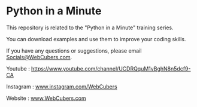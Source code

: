 # Python in a Minute

This repository is related to the "Python in a Minute" training series.

You can download examples and use them to improve your coding skills.

If you have any questions or suggestions, please email Socials@WebCubers.com.

Youtube : https://www.youtube.com/channel/UCDRQquM1vBghN8n5dcf9-CA

Instagram : www.instagram.com/WebCubers

Website : www.WebCubers.com